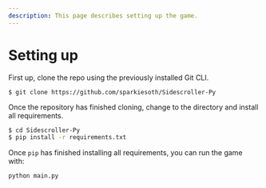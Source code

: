 ```yaml
---
description: This page describes setting up the game.
---
```


# Setting up

First up, clone the repo using the previously installed Git CLI.

```
$ git clone https://github.com/sparkiesoth/Sidescroller-Py
```

Once the repository has finished cloning, change to the directory and install all requirements.

```bash
$ cd Sidescroller-Py
$ pip install -r requirements.txt
```

Once `pip` has finished installing all requirements, you can run the game with:

```text
python main.py
```


